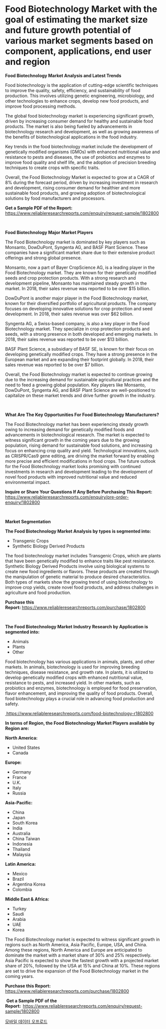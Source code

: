 <p><h1>Food Biotechnology Market with the goal of estimating the market size and future growth potential of various market segments based on component, applications, end user and region</h1></p><p><strong>Food Biotechnology Market Analysis and Latest Trends</strong></p>
<p><p>Food biotechnology is the application of cutting-edge scientific techniques to improve the quality, safety, efficiency, and sustainability of food production. This involves utilizing genetic engineering, microbiology, and other technologies to enhance crops, develop new food products, and improve food processing methods.</p><p>The global food biotechnology market is experiencing significant growth, driven by increasing consumer demand for healthy and sustainable food products. The market is also being fueled by advancements in biotechnology research and development, as well as growing awareness of the benefits of biotechnological applications in the food industry.</p><p>Key trends in the food biotechnology market include the development of genetically modified organisms (GMOs) with enhanced nutritional value and resistance to pests and diseases, the use of probiotics and enzymes to improve food quality and shelf life, and the adoption of precision breeding techniques to create crops with specific traits.</p><p>Overall, the Food Biotechnology Market is expected to grow at a CAGR of 8% during the forecast period, driven by increasing investment in research and development, rising consumer demand for healthier and more sustainable food products, and growing adoption of biotechnological solutions by food manufacturers and processors.</p></p>
<p><strong>Get a Sample PDF of the Report:&nbsp;</strong> <a href="https://www.reliableresearchreports.com/enquiry/request-sample/1802800">https://www.reliableresearchreports.com/enquiry/request-sample/1802800</a></p>
<p>&nbsp;</p>
<p><strong>Food Biotechnology Major Market Players</strong></p>
<p><p>The Food Biotechnology market is dominated by key players such as Monsanto, DowDuPont, Syngenta AG, and BASF Plant Science. These companies have a significant market share due to their extensive product offerings and strong global presence.</p><p>Monsanto, now a part of Bayer CropScience AG, is a leading player in the Food Biotechnology market. They are known for their genetically modified seeds and crop protection products. With a strong research and development pipeline, Monsanto has maintained steady growth in the market. In 2018, their sales revenue was reported to be over $15 billion.</p><p>DowDuPont is another major player in the Food Biotechnology market, known for their diversified portfolio of agricultural products. The company focuses on developing innovative solutions for crop protection and seed development. In 2018, their sales revenue was over $62 billion.</p><p>Syngenta AG, a Swiss-based company, is also a key player in the Food Biotechnology market. They specialize in crop protection products and seeds, with a strong presence in both developed and emerging markets. In 2018, their sales revenue was reported to be over $13 billion.</p><p>BASF Plant Science, a subsidiary of BASF SE, is known for their focus on developing genetically modified crops. They have a strong presence in the European market and are expanding their footprint globally. In 2018, their sales revenue was reported to be over $7 billion.</p><p>Overall, the Food Biotechnology market is expected to continue growing due to the increasing demand for sustainable agricultural practices and the need to feed a growing global population. Key players like Monsanto, DowDuPont, Syngenta AG, and BASF Plant Science are well-positioned to capitalize on these market trends and drive further growth in the industry.</p></p>
<p>&nbsp;</p>
<p><strong>What Are The Key Opportunities For Food Biotechnology Manufacturers?</strong></p>
<p><p>The Food Biotechnology market has been experiencing steady growth owing to increasing demand for genetically modified foods and advancements in biotechnological research. The market is expected to witness significant growth in the coming years due to the growing population, rising demand for sustainable food solutions, and increasing focus on enhancing crop quality and yield. Technological innovations, such as CRISPR/Cas9 gene editing, are driving the market forward by enabling more precise and efficient modifications in food crops. The future outlook for the Food Biotechnology market looks promising with continued investments in research and development leading to the development of novel food products with improved nutritional value and reduced environmental impact.</p></p>
<p><strong>Inquire or Share Your Questions If Any Before Purchasing This Report:</strong> <a href="https://www.reliableresearchreports.com/enquiry/pre-order-enquiry/1802800">https://www.reliableresearchreports.com/enquiry/pre-order-enquiry/1802800</a></p>
<p>&nbsp;</p>
<p><strong>Market Segmentation</strong></p>
<p><strong>The Food Biotechnology Market Analysis by types is segmented into:</strong></p>
<p><ul><li>Transgenic Crops</li><li>Synthetic Biology Derived Products</li></ul></p>
<p><p>The food biotechnology market includes Transgenic Crops, which are plants that have been genetically modified to enhance traits like pest resistance. Synthetic Biology Derived Products involve using biological systems to create new food ingredients or flavors. These products are created through the manipulation of genetic material to produce desired characteristics. Both types of markets show the growing trend of using biotechnology to improve crop yields, create novel food products, and address challenges in agriculture and food production.</p></p>
<p><strong>Purchase this Report:&nbsp;</strong><a href="https://www.reliableresearchreports.com/purchase/1802800">https://www.reliableresearchreports.com/purchase/1802800</a></p>
<p>&nbsp;</p>
<p><strong>The Food Biotechnology Market Industry Research by Application is segmented into:</strong></p>
<p><ul><li>Animals</li><li>Plants</li><li>Other</li></ul></p>
<p><p>Food biotechnology has various applications in animals, plants, and other markets. In animals, biotechnology is used for improving breeding techniques, disease resistance, and growth rate. In plants, it is utilized to develop genetically modified crops with enhanced nutritional value, resistance to pests, and increased yield. In other markets, such as probiotics and enzymes, biotechnology is employed for food preservation, flavor enhancement, and improving the quality of food products. Overall, food biotechnology plays a crucial role in advancing food production and safety.</p></p>
<p><a href="https://www.reliableresearchreports.com/food-biotechnology-r1802800">&nbsp;https://www.reliableresearchreports.com/food-biotechnology-r1802800</a></p>
<p><strong>In terms of Region, the Food Biotechnology Market Players available by Region are:</strong></p>
<p>
    <p> <strong> North America: </strong>
        <ul>
            <li>United States</li>
            <li>Canada</li>
        </ul>
        </p> 
    <p> <strong> Europe: </strong>
        <ul>
            <li>Germany</li>
            <li>France</li>
            <li>U.K.</li>
            <li>Italy</li>
            <li>Russia</li>
        </ul>
        </p> 
    <p> <strong> Asia-Pacific: </strong>
        <ul>
            <li>China</li>
            <li>Japan</li>
            <li>South Korea</li>
            <li>India</li>
            <li>Australia</li>
            <li>China Taiwan</li>
            <li>Indonesia</li>
            <li>Thailand</li>
            <li>Malaysia</li>
        </ul>
        </p> 
    <p> <strong> Latin America: </strong>
        <ul>
            <li>Mexico</li>
            <li>Brazil</li>
            <li>Argentina Korea</li>
            <li>Colombia</li>
        </ul>
        </p> 
    <p> <strong> Middle East & Africa: </strong>
        <ul>
            <li>Turkey</li>
            <li>Saudi</li>
            <li>Arabia</li>
            <li>UAE</li>
            <li>Korea</li>
        </ul>
    </p>
    </p>
<p><p>The Food Biotechnology market is expected to witness significant growth in regions such as North America, Asia Pacific, Europe, USA, and China. Among these regions, North America and Europe are anticipated to dominate the market with a market share of 30% and 25% respectively. Asia Pacific is expected to show the fastest growth with a projected market share of 20%, followed by the USA at 15% and China at 10%. These regions are set to drive the expansion of the Food Biotechnology market in the coming years.</p></p>
<p><strong>Purchase this Report: </strong><a href="https://www.reliableresearchreports.com/purchase/1802800">https://www.reliableresearchreports.com/purchase/1802800</a></p>
<p>&nbsp;<strong>Get a Sample PDF of the Report:&nbsp;&nbsp;</strong><a href="https://www.reliableresearchreports.com/enquiry/request-sample/1802800">https://www.reliableresearchreports.com/enquiry/request-sample/1802800</a></p>
<p><strong></strong></p>
<p><p><a href="https://medium.com/@vlcostes/%EC%9D%B4%EB%8F%99-%EB%8D%B0%EC%9D%B4%ED%84%B0-%EC%98%A4%ED%94%84%EB%A1%9C%EB%93%9C-%EC%8B%9C%EC%9E%A5-%EC%84%B1%EA%B3%B5%EC%A0%81%EC%9D%B8-%EB%B9%84%EC%A6%88%EB%8B%88%EC%8A%A4-%EC%A0%84%EB%9E%B5%EC%9D%98-%EC%97%B4%EC%87%A0-2031%EB%85%84%EA%B9%8C%EC%A7%80-%EC%98%88%EC%B8%A1-0e53d21fc60c">모바일 데이터 오프로드</a></p></p>